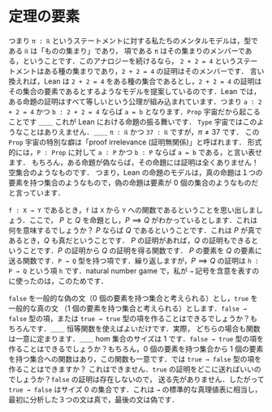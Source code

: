 <!-- # Elements of a theorem -->
# 定理の要素

<!-- So our mental model of the statement `π : ℝ` is that `ℝ`, the type, is “a collection of stuff”, and `π`, the term, is a member of that collection. If we continue with this analogy, it says that the statement `2 + 2 = 4` is some kind of collection, and a proof of `2 + 2 = 4` is a member of that collection. In other words, Lean is suggesting that we model the true/false statement `2 + 2 = 4` as being some sort of a set, and a proof of `2 + 2 = 4` is an element of that set. Now in Lean, it is an inbuilt axiom that all proofs of a proposition are equal. So if `a : 2 + 2 = 4` and `b : 2 + 2 = 4` then `a = b`. This is because we’re working in the `Prop` universe — this is how Propositions behave in Lean. In the `Type` universe the analogue is not remotely true — we have `π : ℝ` and `37 : ℝ` and certainly $\pi\not=37$. This special quirk of the `Prop` universe is called “proof irrelevance”. Formally we could say that if `P : Prop`, if `a : P` and if `b : P` then `a = b`. Of course if a Proposition is false, then it has no proofs at all! It’s like the empty set. So Lean’s model of Propositions is that the true ones are like sets with $1$ element, and the false ones are like sets with $0$ elements. -->

つまり `π : ℝ` というステートメントに対する私たちのメンタルモデルは，型である `ℝ` は「ものの集まり」であり，
項である `π` はその集まりのメンバーである，ということです．このアナロジーを続けるなら，
`2 + 2 = 4` というステートメントはある種の集まりであり，`2 + 2 = 4` の証明はそのメンバーです．
言い換えれば，Lean は `2 + 2 = 4` をある種の集合であるとし，`2 + 2 = 4`
の証明はその集合の要素であるとするようなモデルを提案しているのです．Lean では，
ある命題の証明はすべて等しいという公理が組み込まれています．つまり `a : 2 + 2 = 4` かつ `b : 2 + 2 = 4`
ならば `a = b` となります．`Prop` 宇宙だから起こることです ＿＿ これが Lean における命題の振る舞いです．
`Type` 宇宙ではこのようなことはありえません．＿＿ `π : ℝ` かつ `37 : ℝ` ですが，$\pi\not=37$ です．
この `Prop` 宇宙の特別な癖は「proof irrelevance (証明無関係)」と呼ばれます．
形式的には，`P : Prop` に対して `a : P` かつ `b : P` ならば `a = b` である，と言い表せます．
もちろん，ある命題が偽ならば，その命題には証明は全くありません！空集合のようなものです．
つまり，Lean の命題のモデルは，真の命題は１つの要素を持つ集合のようなもので，偽の命題は要素が $0$
個の集合のようなものだと言っています．

<!-- Recall that if `f : X → Y` then this means that `f` is a function from `X` to `Y`. Now say $P$ and $Q$ are Propositions, and let’s say that we know $P\implies Q$. What does this mean? It means that $P$ implies $Q$. It means that if $P$ is true, then $Q$ is true. It means that if we have a proof of $P$, we can make a proof of $Q$. It is a function from the proofs of $P$ to the proofs of $Q$. It is a function sending an element of $P$ to an element of $Q$. It is a term of type `P → Q`. Again: a proof $h$ of $P\implies Q$ is a term `h : P → Q`. This is why in the natural number game we use the `→` symbol to denote implication. -->

`f : X → Y` であるとき，`f` は `X` から `Y` への関数であるということを思い出しましょう．ここで，
$P$ と $Q$ を命題とし，$P\implies Q$ がわかっているとします．これは何を意味するでしょうか？
$P$ ならば $Q$ であるということです．これは $P$ が真であるとき，$Q$ も真だということです．
$P$ の証明があれば，$Q$ の証明もできるということです．$P$ の証明から $Q$ の証明を得る関数です．
$P$ の要素を $Q$ の要素に送る関数です．`P → Q` 型を持つ項です．繰り返しますが，$P\implies Q$
の証明は `h : P → Q` という項 `h` です．natural number game で，私が `→`
記号を含意を表すのに使ったのは，このためです．

<!-- Let `false` denote a generic false statement (thought of as a set with $0$ elements), and let `true` denote a generic true statement (thought of as a set with $1$ element). Can we construct a term of type `false → false` or a term of type `true → true`? Sure — just use the identity function. In fact, in both cases there is a unique function — the hom sets have size $1$. Can we construct a term of type `false → true`? Sure, there is a function from the set with $0$ elements to a set with $1$ element, and again this function is unique. But can we construct a term of type `true → false`? No we can’t, because where do we send a proof of `true`? There are no proofs of `false` to send it to. So `true → false` is a set of size $0$. This corresponds to the standard truth table for `→`, where the first three statements we analysed were true and the last was false. -->

`false` を一般的な偽の文（$0$ 個の要素を持つ集合と考えられる）とし，`true` を一般的な真の文
（$1$ 個の要素を持つ集合と考えられる）とします．`false → false` 型の項，または `true → true`
型の項を作ることはできるでしょうか？もちろんです．＿＿ 恒等関数を使えばよいだけです．実際，
どちらの場合も関数は一意に定まります．＿＿ hom 集合のサイズは $1$ です．`false → true`
型の項を作ることはできるでしょうか？もちろん，$0$ 個の要素を持つ集合から $1$
個の要素を持つ集合への関数はあり，この関数も一意です．では `true → false` 型の項を作ることはできますか？
これはできません．`true` の証明をどこに送ればいいのでしょうか？`false` の証明は存在しないので，
送る先がありません．したがって `true → false` はサイズ $0$ の集合です．これは `→`
の標準的な真理値表に相当し，最初に分析した３つの文は真で，最後の文は偽です．